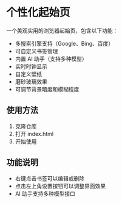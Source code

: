 # 个性化起始页

一个美观实用的浏览器起始页，包含以下功能：
- 多搜索引擎支持（Google、Bing、百度）
- 可自定义书签管理
- 内置 AI 助手（支持多种模型）
- 实时时钟显示
- 自定义壁纸
- 磨砂玻璃效果
- 可调节背景暗度和模糊程度

## 使用方法
1. 克隆仓库
2. 打开 index.html
3. 开始使用

## 功能说明
- 右键点击书签可以编辑或删除
- 点击左上角设置按钮可以调整界面效果
- AI 助手支持多种模型接口 